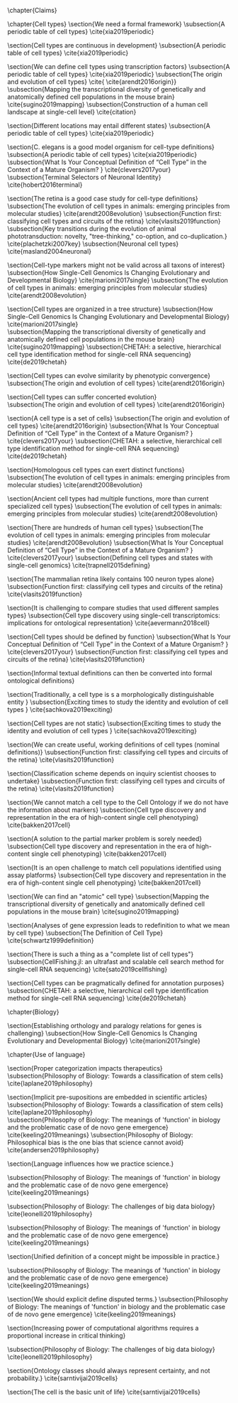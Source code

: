 \chapter{Claims}

\chapter{Cell types}
\section{We need a formal framework}
\subsection{A periodic table of cell types}
    \cite{xia2019periodic}
    
\section{Cell types are continuous in development}
\subsection{A periodic table of cell types}
    \cite{xia2019periodic}
    
\section{We can define cell types using transcription factors}
\subsection{A periodic table of cell types}
    \cite{xia2019periodic}
\subsection{The origin and evolution of cell types}
    \cite{  \cite{arendt2016origin}}
\subsection{Mapping the transcriptional diversity of genetically and anatomically defined cell populations in the mouse brain}
    \cite{sugino2019mapping}
\subsection{Construction of a human cell landscape at single-cell level}
    \cite{citation}
        
\section{Different locations may entail different states}
\subsection{A periodic table of cell types}
    \cite{xia2019periodic}
    
\section{C. elegans is a good model organism for cell-type definitions}
\subsection{A periodic table of cell types}
    \cite{xia2019periodic}
\subsection{What Is Your Conceptual Definition of “Cell Type” in the Context of a Mature Organism? }
    \cite{clevers2017your}
\subsection{Terminal Selectors of Neuronal Identity}
    \cite{hobert2016terminal}
    
\section{The retina is a good case study for cell-type definitions}
\subsection{The evolution of cell types in animals: emerging principles from molecular studies}
    \cite{arendt2008evolution}
\subsection{Function first: classifying cell types and circuits of the retina}
    \cite{vlasits2019function}
\subsection{Key transitions during the evolution of animal phototransduction: novelty, "tree-thinking," co-option, and co-duplication.}
    \cite{plachetzki2007key}
\subsection{Neuronal cell types}
    \cite{masland2004neuronal}
    
\section{Cell-type markers might not be valid across all taxons of interest}
\subsection{How Single-Cell Genomics Is Changing Evolutionary and Developmental Biology}
    \cite{marioni2017single}
\subsection{The evolution of cell types in animals: emerging principles from molecular studies}
    \cite{arendt2008evolution}
    
\section{Cell types are organized in a tree structure}
\subsection{How Single-Cell Genomics Is Changing Evolutionary and Developmental Biology}
    \cite{marioni2017single}    
\subsection{Mapping the transcriptional diversity of genetically and anatomically defined cell populations in the mouse brain}
    \cite{sugino2019mapping}
\subsection{CHETAH: a selective, hierarchical cell type identification method for single-cell RNA sequencing}
    \cite{de2019chetah}    
    
\section{Cell types can evolve similarity by phenotypic convergence}
\subsection{The origin and evolution of cell types}
    \cite{arendt2016origin}

\section{Cell types can suffer concerted evolution}    
\subsection{The origin and evolution of cell types}
    \cite{arendt2016origin}
    
\section{A cell type is a set of cells}
\subsection{The origin and evolution of cell types}
    \cite{arendt2016origin}
\subsection{What Is Your Conceptual Definition of “Cell Type” in the Context of a Mature Organism? }
    \cite{clevers2017your}
\subsection{CHETAH: a selective, hierarchical cell type identification method for single-cell RNA sequencing}
    \cite{de2019chetah}
    
\section{Homologous cell types can exert distinct functions}
\subsection{The evolution of cell types in animals: emerging principles from molecular studies}
    \cite{arendt2008evolution}
    
\section{Ancient cell types had multiple functions, more than current specialized cell types}
\subsection{The evolution of cell types in animals: emerging principles from molecular studies}
    \cite{arendt2008evolution}
    
\section{There are hundreds of human cell types}
\subsection{The evolution of cell types in animals: emerging principles from molecular studies}
    \cite{arendt2008evolution}
\subsection{What Is Your Conceptual Definition of “Cell Type” in the Context of a Mature Organism? }
    \cite{clevers2017your} 
\subsection{Defining cell types and states with single-cell genomics}
    \cite{trapnell2015defining}
    
\section{The mammalian retina likely contains 100 neuron types alone}
\subsection{Function first: classifying cell types and circuits of the retina}
    \cite{vlasits2019function}   
    
\section{It is challenging to compare studies that used different samples types}
\subsection{Cell type discovery using single-cell transcriptomics: implications for ontological representation}
    \cite{aevermann2018cell}

\section{Cell types should be defined by function}
\subsection{What Is Your Conceptual Definition of “Cell Type” in the Context of a Mature Organism? }
    \cite{clevers2017your}
\subsection{Function first: classifying cell types and circuits of the retina}
    \cite{vlasits2019function}

\section{Informal textual definitions can then be converted into formal ontological definitions}

\section{Traditionally, a cell type is s a morphologically distinguishable entity }
\subsection{Exciting times to study the identity and evolution of cell types }
    \cite{sachkova2019exciting}
    
\section{Cell types are not static}
\subsection{Exciting times to study the identity and evolution of cell types }
    \cite{sachkova2019exciting}
    
\section{We can  create useful, working definitions of cell types (nominal definitions)}
\subsection{Function first: classifying cell types and circuits of the retina}
    \cite{vlasits2019function}
    
\section{Classification scheme depends on inquiry scientist chooses to undertake}
\subsection{Function first: classifying cell types and circuits of the retina}
    \cite{vlasits2019function}

\section{We cannot match a cell type to the Cell Ontology if we do not have the information about markers}
\subsection{Cell type discovery and representation in the era of high-content single cell phenotyping}
    \cite{bakken2017cell}

\section{A solution to the partial marker problem is sorely needed}
\subsection{Cell type discovery and representation in the era of high-content single cell phenotyping}
    \cite{bakken2017cell}
    
\section{It is an open challenge to match cell populations identified using assay platforms}
\subsection{Cell type discovery and representation in the era of high-content single cell phenotyping}
    \cite{bakken2017cell}

\section{We can find an "atomic" cell type}
\subsection{Mapping the transcriptional diversity of genetically and anatomically defined cell populations in the mouse brain}
    \cite{sugino2019mapping}
    
\section{Analyses of gene expression leads to redefinition to what we mean by cell type}
\subsection{The Definition of Cell Type}
    \cite{schwartz1999definition}

\section{There is such a thing as a  "complete list of cell types"}
\subsection{CellFishing.jl: an ultrafast and scalable cell search method for single-cell RNA sequencing}
    \cite{sato2019cellfishing}
    
\section{Cell types can be pragmatically defined for annotation purposes}
\subsection{CHETAH: a selective, hierarchical cell type identification method for single-cell RNA sequencing}
    \cite{de2019chetah}

\chapter{Biology}

\section{Establishing orthology and paralogy relations for genes is challenging}
\subsection{How Single-Cell Genomics Is Changing Evolutionary and Developmental Biology}
    \cite{marioni2017single}
    
\chapter{Use of language}

\section{Proper categorization impacts therapeutics}
\subsection{Philosophy of Biology: Towards a classification of stem cells}
    \cite{laplane2019philosophy}    
    
\section{Implicit pre-supositions are embedded in scientific articles}
\subsection{Philosophy of Biology: Towards a classification of stem cells}
    \cite{laplane2019philosophy}    
\subsection{Philosophy of Biology: The meanings of 'function' in biology and the problematic case of de novo gene emergence}
    \cite{keeling2019meanings}
\subsection{Philosophy of Biology: Philosophical bias is the one bias that science cannot avoid}
    \cite{andersen2019philosophy}
    
\section{Language influences how we practice science.}

\subsection{Philosophy of Biology: The meanings of 'function' in biology and the problematic case of de novo gene emergence}
    \cite{keeling2019meanings}
    
\subsection{Philosophy of Biology: The challenges of big data biology}
    \cite{leonelli2019philosophy}    
    
\subsection{Philosophy of Biology: The meanings of 'function' in biology and the problematic case of de novo gene emergence}
    \cite{keeling2019meanings} 
    
\section{Unified definition of a concept might be impossible in practice.}

\subsection{Philosophy of Biology: The meanings of 'function' in biology and the problematic case of de novo gene emergence}
\cite{keeling2019meanings} 
    
\section{We should explicit define disputed terms.}
\subsection{Philosophy of Biology: The meanings of 'function' in biology and the problematic case of de novo gene emergence}
\cite{keeling2019meanings} 

\section{Increasing power of computational algorithms requires a proportional increase in critical thinking}

\subsection{Philosophy of Biology: The challenges of big data biology}
    \cite{leonelli2019philosophy} 
    
    
\section{Ontology classes should always represent certainty, and not probability.}
    \cite{sarntivijai2019cells}

\section{The cell is the basic unit of life}
    \cite{sarntivijai2019cells}